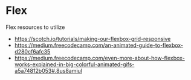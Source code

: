 # Flex

Flex resources to utilize

- https://scotch.io/tutorials/making-our-flexbox-grid-responsive
- https://medium.freecodecamp.com/an-animated-guide-to-flexbox-d280cf6afc35
- https://medium.freecodecamp.com/even-more-about-how-flexbox-works-explained-in-big-colorful-animated-gifs-a5a74812b053#.8us8amiul
